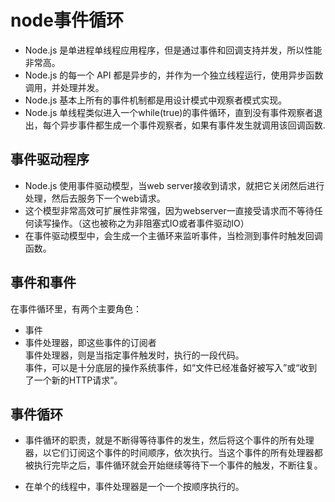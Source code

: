 # node事件循环
-   Node.js 是单进程单线程应用程序，但是通过事件和回调支持并发，所以性能非常高。  
-   Node.js 的每一个 API 都是异步的，并作为一个独立线程运行，使用异步函数调用，并处理并发。   
-   Node.js 基本上所有的事件机制都是用设计模式中观察者模式实现。    
-   Node.js 单线程类似进入一个while(true)的事件循环，直到没有事件观察者退出，每个异步事件都生成一个事件观察者，如果有事件发生就调用该回调函数.  
## 事件驱动程序
-   Node.js 使用事件驱动模型，当web server接收到请求，就把它关闭然后进行处理，然后去服务下一个web请求。  
-   这个模型非常高效可扩展性非常强，因为webserver一直接受请求而不等待任何读写操作。（这也被称之为非阻塞式IO或者事件驱动IO）    
-   在事件驱动模型中，会生成一个主循环来监听事件，当检测到事件时触发回调函数。
## 事件和事件
在事件循环里，有两个主要角色：  
-   事件  
-   事件处理器，即这些事件的订阅者  
事件处理器，则是当指定事件触发时，执行的一段代码。  
事件，可以是十分底层的操作系统事件，如“文件已经准备好被写入”或“收到了一个新的HTTP请求”。    

## 事件循环
-   事件循环的职责，就是不断得等待事件的发生，然后将这个事件的所有处理器，以它们订阅这个事件的时间顺序，依次执行。当这个事件的所有处理器都被执行完毕之后，事件循环就会开始继续等待下一个事件的触发，不断往复。  

-   在单个的线程中，事件处理器是一个一个按顺序执行的。  





